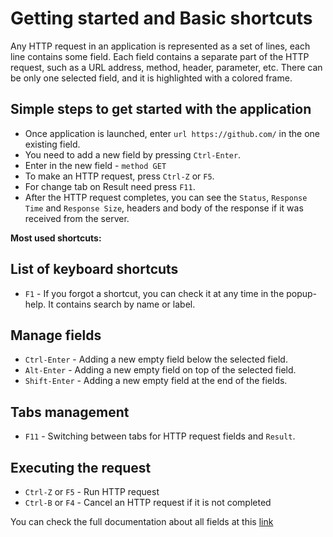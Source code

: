 # Getting started and Basic shortcuts

Any HTTP request in an application is represented as a set of lines, each line contains some field.
Each field contains a separate part of the HTTP request, such as a URL address, method, header, parameter, etc.
There can be only one selected field, and it is highlighted with a colored frame.  

## Simple steps to get started with the application

* Once application is launched, enter `url https://github.com/` in the one existing field.
* You need to add a new field by pressing `Ctrl-Enter`.
* Enter in the new field - `method GET`
* To make an HTTP request, press `Ctrl-Z` or `F5`.
* For change tab on Result need press `F11`.
* After the HTTP request completes, you can see the `Status`, `Response Time` and `Response Size`, headers and body of the response if it was received from the server.

**Most used shortcuts:**

## List of keyboard shortcuts

* `F1` - If you forgot a shortcut, you can check it at any time in the popup-help. It contains search by name or label.

## Manage fields

* `Ctrl-Enter` - Adding a new empty field below the selected field.
* `Alt-Enter` - Adding a new empty field on top of the selected field.
* `Shift-Enter` - Adding a new empty field at the end of the fields.

## Tabs management

* `F11` - Switching between tabs for HTTP request fields and `Result`.

## Executing the request

* `Ctrl-Z` or `F5` - Run HTTP request
* `Ctrl-B` or `F4` - Cancel an HTTP request if it is not completed

You can check the full documentation about all fields at this [link](commonfields.md)